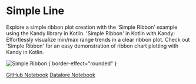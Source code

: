 # Simple Line

<web-summary>
Explore a simple ribbon plot creation with the 'Simple Ribbon' example using the Kandy library in Kotlin.
</web-summary>

<card-summary>
'Simple Ribbon' in Kotlin with Kandy: Effortlessly visualize min/max range trends in a clear ribbon plot.
</card-summary>

<link-summary>
Check out 'Simple Ribbon' for an easy demonstration of ribbon chart plotting with Kandy in Kotlin.
</link-summary>


<!---IMPORT org.jetbrains.kotlinx.kandy.letsplot.samples.Lines-->

<!---FUN simple_line-->
<!---END-->

![Simple Ribbon](ribbon_simple.svg) { border-effect="rounded" }

<seealso style="cards">
       <category ref="example-ktnb">
           <a href="https://github.com/Kotlin/kandy/blob/main/examples/notebooks/lets-plot/samples/ribbon/ribbon_simple.ipynb" summary="View the notebook on our GitHub repository">GitHub Notebook</a>
           <a href="https://datalore.jetbrains.com/report/static/KQKedA4jDrKu63O53gEN0z/NFGYJFW8oMlsu5aROAxRGq" summary="Experiment with this example on Datalore">Datalore Notebook</a>
       </category>
</seealso>
